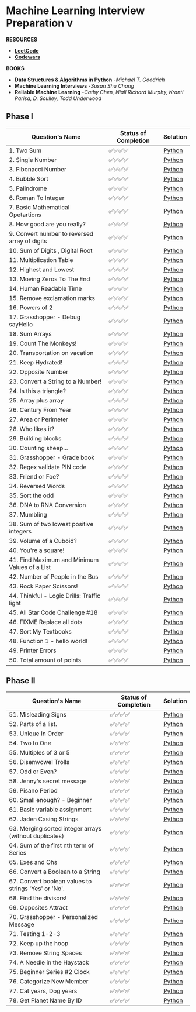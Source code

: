 # Machine Learning Interview Preparation v

**RESOURCES**
- [**LeetCode**](https://leetcode.com/problemset/all/?listId=wpwgkgt&page=1&difficulty=EASY&status=NOT_STARTED)
- [**Codewars**](https://www.codewars.com/)

**BOOKS**
- **Data Structures & Algorithms in Python** -*Michael T. Goodrich*
- **Machine Learning Interviews** -*Susan Shu Chang*
- **Reliable Machine Learning** -*Cathy Chen, Niall Richard Murphy, Kranti Parisa, D. Sculley, Todd Underwood*

## Phase I

| Question's Name | Status of Completion | Solution |
| ----- | -----| ----- |
| 1. Two Sum | ✅✅✅✅ | [Python](https://github.com/ranzeet013/Codewars_Solution/blob/main/Solutions/kata%20001/twoSum.py) |
| 2. Single Number | ✅✅✅✅ | [Python](https://github.com/ranzeet013/Codewars_Solution/blob/main/Solutions/kata%20002/singleNumber.py) |
| 3. Fibonacci Number | ✅✅✅✅ | [Python](https://github.com/ranzeet013/Codewars_Solution/blob/main/Solutions/kata%20003/Fibonacci%20Number.ipynb) |
| 4. Bubble Sort | ✅✅✅✅ | [Python](https://github.com/ranzeet013/Codewars_Solution/blob/main/Solutions/kata%20004/bubbleSort.py) |
| 5. Palindrome | ✅✅✅✅ | [Python](https://github.com/ranzeet013/Codewars_Solution/blob/main/Solutions/kata%20005/Palindrome.ipynb) |
| 6. Roman To Integer | ✅✅✅✅ | [Python](https://github.com/ranzeet013/Codewars_Solution/blob/main/Solutions/kata%20006/Roman%20To%20Integer.ipynb) |
| 7. Basic Mathematical Opetartions | ✅✅✅✅ | [Python](https://github.com/ranzeet013/Codewars_Solution/blob/main/Solutions/kata%20007/Basic%20Mathematical%20Operations.ipynb) |
| 8. How good are you really? | ✅✅✅✅ | [Python](https://github.com/ranzeet013/Codewars_Solution/blob/main/Solutions/kata%20008/How%20good%20are%20you%20really.ipynb) |
| 9. Convert number to reversed array of digits | ✅✅✅✅ | [Python](https://github.com/ranzeet013/Codewars_Solution/blob/main/Solutions/kata%20009/Convert%20number%20to%20reversed%20array%20of%20digits.ipynb) |
| 10. Sum of Digits , Digital Root | ✅✅✅✅ | [Python](https://github.com/ranzeet013/Codewars_Solution/blob/main/Solutions/kata%20010/Sum%20of%20Digits%20%2C%20%20Digital%20Root.ipynb) |
| 11. Multiplication Table | ✅✅✅✅ | [Python](https://github.com/ranzeet013/Codewars_Solution/blob/main/Solutions/kata%20011/Multiplication%20table.ipynb) |
| 12. Highest and Lowest | ✅✅✅✅ | [Python](https://github.com/ranzeet013/Codewars_Solution/blob/main/Solutions/kata%20012/Highest%20and%20Lowest.ipynb) |
| 13. Moving Zeros To The End | ✅✅✅✅ | [Python](https://github.com/ranzeet013/Codewars_Solution/blob/main/Solutions/kata%20013/Moving%20Zeros%20To%20The%20End.ipynb) |
| 14. Human Readable Time | ✅✅✅✅ | [Python](https://github.com/ranzeet013/Codewars_Solution/blob/main/Solutions/kata%20014/Human%20Readable%20Time.ipynb) |
| 15. Remove exclamation marks | ✅✅✅✅ | [Python](https://github.com/ranzeet013/Codewars_Solution/blob/main/Solutions/kata%20015/Remove%20exclamation%20marks.ipynb) |
| 16. Powers of 2 | ✅✅✅✅ | [Python](https://github.com/ranzeet013/Codewars_Solution/blob/main/Solutions/kata%20016/Powers%20of%202.ipynb) |
| 17. Grasshopper - Debug sayHello | ✅✅✅✅ | [Python](https://github.com/ranzeet013/Codewars_Solution/blob/main/Solutions/kata%20017/Grasshopper%20-%20Debug%20sayHello.ipynb) |
| 18. Sum Arrays | ✅✅✅✅ | [Python](https://github.com/ranzeet013/Codewars_Solution/blob/main/Solutions/kata%20018/Sum%20Arrays.ipynb) |
| 19. Count The Monkeys! | ✅✅✅✅ | [Python](https://github.com/ranzeet013/Interview_Preparation/blob/main/Solutions/kata%20019/Count%20the%20Monkeys!.ipynb) |
| 20. Transportation on vacation | ✅✅✅✅ | [Python](https://github.com/ranzeet013/Interview_Preparation/blob/main/Solutions/kata%20020/Transportation%20on%20vacation.ipynb) |
| 21. Keep Hydrated! | ✅✅✅✅ | [Python](https://github.com/ranzeet013/Interview_Preparation/blob/main/Solutions/kata%20021/Keep%20Hydrated!.ipynb) |
| 22. Opposite Number | ✅✅✅✅ | [Python](https://github.com/ranzeet013/Interview_Preparation/blob/main/Solutions/kata%20022/Opposite%20number.ipynb) |
| 23. Convert a String to a Number! | ✅✅✅✅ | [Python](https://github.com/ranzeet013/Interview_Preparation/blob/main/Solutions/kata%20023/Convert%20a%20String%20to%20a%20Number!.ipynb) |
| 24. Is this a triangle? | ✅✅✅✅ | [Python](https://github.com/ranzeet013/Interview_Preparation/blob/main/Solutions/kata%20024/Is%20this%20a%20triangle..ipynb) |
| 25. Array plus array | ✅✅✅✅ | [Python](https://github.com/ranzeet013/Interview_Preparation/blob/main/Solutions/kata%20025/Array%20plus%20array.ipynb) |
| 26. Century From Year | ✅✅✅✅ | [Python](https://github.com/ranzeet013/Interview_Preparation/blob/main/Solutions/kata%20026/Century%20From%20Year.ipynb) |
| 27. Area or Perimeter | ✅✅✅✅ | [Python](https://github.com/ranzeet013/Interview_Preparation/blob/main/Solutions/kata%20027/Area%20or%20Perimeter.ipynb) |
| 28. Who likes it? | ✅✅✅✅ | [Python](https://github.com/ranzeet013/Interview_Preparation/blob/main/Solutions/kata%20028/Who%20likes%20it.ipynb) |
| 29. Building blocks | ✅✅✅✅ | [Python](https://github.com/ranzeet013/Interview_Preparation/blob/main/Solutions/kata%20029/Building%20blocks.ipynb) |
| 30. Counting sheep... | ✅✅✅✅ | [Python](https://github.com/ranzeet013/Interview_Preparation/blob/main/Solutions/kata%20030/Counting%20sheep....ipynb) |
| 31. Grasshopper - Grade book | ✅✅✅✅ | [Python](https://github.com/ranzeet013/Interview_Preparation/blob/main/Solutions/kata%20031/Grasshopper%20-%20Grade%20book.ipynb) |
| 32. Regex validate PIN code | ✅✅✅✅ | [Python](https://github.com/ranzeet013/Interview_Preparation/blob/main/Solutions/kata%20032/Regex%20validate%20PIN%20code.ipynb) |
| 33. Friend or Foe? | ✅✅✅✅ | [Python](https://github.com/ranzeet013/Interview_Preparation/blob/main/Solutions/kata%20033/Friend%20or%20Foe.ipynb) |
| 34. Reversed Words | ✅✅✅✅ | [Python](https://github.com/ranzeet013/Interview_Preparation/blob/main/Solutions/kata%20034/Reversed%20Words.ipynb) |
| 35. Sort the odd | ✅✅✅✅ | [Python](https://github.com/ranzeet013/Interview_Preparation/blob/main/Solutions/kata%20035/Sort%20the%20odd.ipynb) |
| 36. DNA to RNA Conversion | ✅✅✅✅ | [Python](https://github.com/ranzeet013/Interview_Preparation/blob/main/Solutions/kata%20036/DNA%20to%20RNA%20Conversion.ipynb) |
| 37. Mumbling | ✅✅✅✅ | [Python](https://github.com/ranzeet013/Interview_Preparation/blob/main/Solutions/kata%20037/Mumbling.ipynb) |
| 38. Sum of two lowest positive integers | ✅✅✅✅ | [Python](https://github.com/ranzeet013/Interview_Preparation/blob/main/Solutions/kata%20038/Sum%20of%20two%20lowest%20positive%20integers.ipynb) |
| 39. Volume of a Cuboid? | ✅✅✅✅ | [Python](https://github.com/ranzeet013/Interview_Preparation/blob/main/Solutions/kata%20039/Volume%20of%20a%20Cuboid.ipynb) |
| 40. You're a square! | ✅✅✅✅ | [Python](https://github.com/ranzeet013/Interview_Preparation/blob/main/Solutions/kata%20040/You're%20a%20square!.ipynb) |
| 41. Find Maximum and Minimum Values of a List | ✅✅✅✅ | [Python](https://github.com/ranzeet013/Interview_Preparation/blob/main/Solutions/kata%20041/Find%20Maximum%20and%20Minimum%20Values%20of%20a%20List.ipynb) |
| 42. Number of People in the Bus | ✅✅✅✅ | [Python](https://github.com/ranzeet013/Interview_Preparation/blob/main/Solutions/kata%20042/Number%20of%20People%20in%20the%20Bus.ipynb) |
| 43. Rock Paper Scissors! | ✅✅✅✅ | [Python](https://github.com/ranzeet013/Interview_Preparation/blob/main/Solutions/kata%20043/Rock%20Paper%20Scissors!.ipynb) |
| 44. Thinkful - Logic Drills: Traffic light | ✅✅✅✅ | [Python](https://github.com/ranzeet013/Interview_Preparation/blob/main/Solutions/kata%20044/Thinkful%20-%20Logic%20Drills%20Traffic%20light.ipynb) |
| 45. All Star Code Challenge #18 | ✅✅✅✅ | [Python](https://github.com/ranzeet013/Interview_Preparation/blob/main/Solutions/kata%20045/All%20Star%20Code%20Challenge%20%2318.ipynb) |
| 46. FIXME Replace all dots | ✅✅✅✅ | [Python](https://github.com/ranzeet013/Interview_Preparation/blob/main/Solutions/kata%20046/FIXME%20Replace%20all%20dots.ipynb) |
| 47. Sort My Textbooks | ✅✅✅✅ | [Python](https://github.com/ranzeet013/Interview_Preparation/blob/main/Solutions/kata%20047/Sort%20My%20Textbooks.ipynb) |
| 48. Function 1 - hello world! | ✅✅✅✅ | [Python](https://github.com/ranzeet013/Interview_Preparation/blob/main/Solutions/kata%20048/Function%201%20-%20hello%20world.ipynb) |
| 49. Printer Errors | ✅✅✅✅ | [Python](https://github.com/ranzeet013/Interview_Preparation/blob/main/Solutions/kata%20049/Printer%20Errors.ipynb) |
| 50. Total amount of points | ✅✅✅✅ | [Python](https://github.com/ranzeet013/Interview_Preparation/blob/main/Solutions/kata%20050/Total%20amount%20of%20points.ipynb) |

## Phase II

| Question's Name | Status of Completion | Solution |
| ----- | -----| ----- |
| 51. Misleading Signs | ✅✅✅✅ | [Python](https://github.com/ranzeet013/Interview_Preparation/blob/main/Solutions/kata%20051/Misleading%20Signs.ipynb) |
| 52. Parts of a list. | ✅✅✅✅ | [Python](https://github.com/ranzeet013/Interview_Preparation/blob/main/Solutions/kata%20052/Parts%20of%20a%20list.ipynb) |
| 53. Unique In Order | ✅✅✅✅ | [Python](https://github.com/ranzeet013/Interview_Preparation/blob/main/Solutions/kata%20053/Unique%20In%20Order.ipynb) |
| 54. Two to One | ✅✅✅✅ | [Python](https://github.com/ranzeet013/Interview_Preparation/blob/main/Solutions/kata%20054/Two%20to%20One.ipynb) |
| 55. Multiples of 3 or 5 | ✅✅✅✅ | [Python](https://github.com/ranzeet013/Interview_Preparation/blob/main/Solutions/kata%20055/Multiples%20of%203%20or%205.ipynb) |
| 56. Disemvowel Trolls | ✅✅✅✅ | [Python](https://github.com/ranzeet013/Interview_Preparation/blob/main/Solutions/kata%20056/Disemvowel%20Trolls.ipynb) |
| 57. Odd or Even? | ✅✅✅✅ | [Python](https://github.com/ranzeet013/Interview_Preparation/blob/main/Solutions/kata%20057/Odd%20or%20Even.ipynb) |
| 58. Jenny's secret message | ✅✅✅✅ | [Python](https://github.com/ranzeet013/Interview_Preparation/blob/main/Solutions/kata%20058/Jenny's%20secret%20message.ipynb) |
| 59. Pisano Period | ✅✅✅✅ | [Python](https://github.com/ranzeet013/Interview_Preparation/blob/main/Solutions/kata%20059/Pisano%20Period.ipynb) |
| 60. Small enough? - Beginner | ✅✅✅✅ | [Python](https://github.com/ranzeet013/Interview_Preparation/blob/main/Solutions/kata%20060/Small%20enough%20-%20Beginner.ipynb) |
| 61. Basic variable assignment | ✅✅✅✅ | [Python](https://github.com/ranzeet013/Interview_Preparation/blob/main/Solutions/kata%20061/Basic%20variable%20assignment.ipynb) |
| 62. Jaden Casing Strings | ✅✅✅✅ | [Python](https://github.com/ranzeet013/Interview_Preparation/blob/main/Solutions/kata%20062/Jaden%20Casing%20Strings.ipynb) |
| 63. Merging sorted integer arrays (without duplicates) | ✅✅✅✅ | [Python](https://github.com/ranzeet013/Interview_Preparation/blob/main/Solutions/kata%20063/Merging%20sorted%20integer%20arrays%20(without%20duplicates).ipynb) |
| 64. Sum of the first nth term of Series | ✅✅✅✅ | [Python](https://github.com/ranzeet013/Interview_Preparation/blob/main/Solutions/kata%20064/Sum%20of%20the%20first%20nth%20term%20of%20Series.ipynb) |
| 65. Exes and Ohs | ✅✅✅✅ | [Python](https://github.com/ranzeet013/Interview_Preparation/blob/main/Solutions/kata%20065/Exes%20and%20Ohs.ipynb) |
| 66. Convert a Boolean to a String | ✅✅✅✅ | [Python](https://github.com/ranzeet013/Interview_Preparation/blob/main/Solutions/kata%20066/Convert%20a%20Boolean%20to%20a%20String.ipynb) |
| 67. Convert boolean values to strings 'Yes' or 'No'. | ✅✅✅✅ | [Python](https://github.com/ranzeet013/Interview_Preparation/blob/main/Solutions/kata%20067/Convert%20boolean%20values%20to%20strings%20'Yes'%20or%20'No'..ipynb) |
| 68. Find the divisors! | ✅✅✅✅ | [Python](https://github.com/ranzeet013/Interview_Preparation/blob/main/Solutions/kata%20068/Find%20the%20divisors!.ipynb) |
| 69. Opposites Attract | ✅✅✅✅ | [Python](https://github.com/ranzeet013/Interview_Preparation/blob/main/Solutions/kata%20069/Opposites%20Attract.ipynb) |
| 70. Grasshopper - Personalized Message | ✅✅✅✅ | [Python](https://github.com/ranzeet013/Interview_Preparation/blob/main/Solutions/kata%20070/Grasshopper%20-%20Personalized%20Message.ipynb) |
| 71. Testing 1-2-3 | ✅✅✅✅ | [Python](https://github.com/ranzeet013/Interview_Preparation/blob/main/Solutions/kata%20071/Testing%201-2-3.ipynb) |
| 72. Keep up the hoop | ✅✅✅✅ | [Python](https://github.com/ranzeet013/Interview_Preparation/blob/main/Solutions/kata%20072/Keep%20up%20the%20hoop.ipynb) |
| 73. Remove String Spaces | ✅✅✅✅ | [Python](https://github.com/ranzeet013/Interview_Preparation/blob/main/Solutions/kata%20073/Remove%20String%20Spaces.ipynb) |
| 74. A Needle in the Haystack | ✅✅✅✅ | [Python](https://github.com/ranzeet013/Interview_Preparation/blob/main/Solutions/kata%20074/A%20Needle%20in%20the%20Haystack.ipynb) |
| 75. Beginner Series #2 Clock | ✅✅✅✅ | [Python](https://github.com/ranzeet013/Interview_Preparation/blob/main/Solutions/kata%20075/Beginner%20Series%20%232%20Clock.ipynb) |
| 76. Categorize New Member | ✅✅✅✅ | [Python](https://github.com/ranzeet013/Interview_Preparation/blob/main/Solutions/kata%20076/Categorize%20New%20Member.ipynb) |
| 77. Cat years, Dog years | ✅✅✅✅ | [Python](https://github.com/ranzeet013/Interview_Preparation/blob/main/Solutions/kata%20077/Cat%20years%2C%20Dog%20years.ipynb) |
| 78. Get Planet Name By ID | ✅✅✅✅ | [Python](https://github.com/ranzeet013/Interview_Preparation/blob/main/Solutions/kata%20078/Get%20Planet%20Name%20By%20ID.ipynb) |




